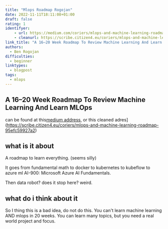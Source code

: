 ```yaml
---
title: "Mlops Roadmap Rogojan"
date: 2022-11-11T18:11:08+01:00
draft: false
rating: 1
identifyer: 
    - url: https://medium.com/coriers/mlops-and-machine-learning-roadmap-95efc59927a2
    - cleanurl: https://scribe.citizen4.eu/coriers/mlops-and-machine-learning-roadmap-95efc59927a2
link_title: "A 16–20 Week Roadmap To Review Machine Learning And Learn MLOps"
authors:
  - Ben Rogojan
difficulties:
  - beginner
linktypes:
  - blogpost
tags:
  - mlops
---
```


## A 16–20 Week Roadmap To Review Machine Learning And Learn MLOps
can be found at this[medium address](https://medium.com/coriers/mlops-and-machine-learning-roadmap-95efc59927a2), or this cleaned adres](https://scribe.citizen4.eu/coriers/mlops-and-machine-learning-roadmap-95efc59927a2)



## what is it about
A roadmap to learn everything. (seems silly)

It goes from fundamental math to docker to kubernetes to kubeflow to azure ml
AI-900: Microsoft Azure AI Fundamentals.

Then data robot? does it stop here? weird. 


## what do i think about it
So I thing this is a bad idea, do not do this. You can't learn machine learning AND mlops in 20 weeks. You can learn many topics, but you need a real world project and focus.
